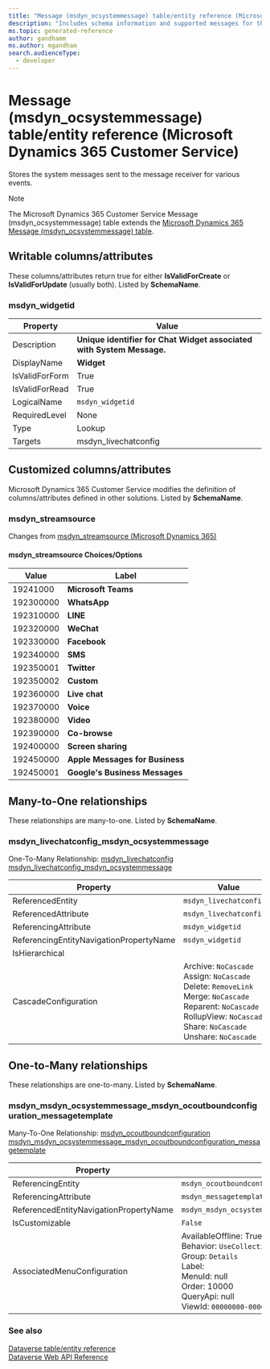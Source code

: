 ```yaml
---
title: "Message (msdyn_ocsystemmessage) table/entity reference (Microsoft Dynamics 365 Customer Service)"
description: "Includes schema information and supported messages for the Message (msdyn_ocsystemmessage) table/entity with Microsoft Dynamics 365 Customer Service."
ms.topic: generated-reference
author: gandhamm
ms.author: mgandham
search.audienceType: 
  - developer
---
```


# Message (msdyn_ocsystemmessage) table/entity reference (Microsoft Dynamics 365 Customer Service)

Stores the system messages sent to the message receiver for various events.

> [!NOTE]
> The Microsoft Dynamics 365 Customer Service Message (msdyn_ocsystemmessage) table extends the [Microsoft Dynamics 365 Message (msdyn_ocsystemmessage) table](/dynamics365/developer/reference/entities/msdyn_ocsystemmessage).



## Writable columns/attributes

These columns/attributes return true for either **IsValidForCreate** or **IsValidForUpdate** (usually both). Listed by **SchemaName**.

### <a name="BKMK_msdyn_widgetid"></a> msdyn_widgetid

|Property|Value|
|---|---|
|Description|**Unique identifier for Chat Widget associated with System Message.**|
|DisplayName|**Widget**|
|IsValidForForm|True|
|IsValidForRead|True|
|LogicalName|`msdyn_widgetid`|
|RequiredLevel|None|
|Type|Lookup|
|Targets|msdyn_livechatconfig|


## Customized columns/attributes

Microsoft Dynamics 365 Customer Service modifies the definition of columns/attributes defined in other solutions. Listed by **SchemaName**.

### <a name="BKMK_msdyn_streamsource"></a> msdyn_streamsource

Changes from [msdyn_streamsource (Microsoft Dynamics 365)](/dynamics365/developer/reference/entities/msdyn_ocsystemmessage#BKMK_msdyn_streamsource)

#### msdyn_streamsource Choices/Options

|Value|Label|
|---|---|
|19241000|**Microsoft Teams**|
|192300000|**WhatsApp**|
|192310000|**LINE**|
|192320000|**WeChat**|
|192330000|**Facebook**|
|192340000|**SMS**|
|192350001|**Twitter**|
|192350002|**Custom**|
|192360000|**Live chat**|
|192370000|**Voice**|
|192380000|**Video**|
|192390000|**Co-browse**|
|192400000|**Screen sharing**|
|192450000|**Apple Messages for Business**|
|192450001|**Google's Business Messages**|

## Many-to-One relationships

These relationships are many-to-one. Listed by **SchemaName**.

### <a name="BKMK_msdyn_livechatconfig_msdyn_ocsystemmessage"></a> msdyn_livechatconfig_msdyn_ocsystemmessage

One-To-Many Relationship: [msdyn_livechatconfig msdyn_livechatconfig_msdyn_ocsystemmessage](msdyn_livechatconfig.md#BKMK_msdyn_livechatconfig_msdyn_ocsystemmessage)

|Property|Value|
|---|---|
|ReferencedEntity|`msdyn_livechatconfig`|
|ReferencedAttribute|`msdyn_livechatconfigid`|
|ReferencingAttribute|`msdyn_widgetid`|
|ReferencingEntityNavigationPropertyName|`msdyn_widgetid`|
|IsHierarchical||
|CascadeConfiguration|Archive: `NoCascade`<br />Assign: `NoCascade`<br />Delete: `RemoveLink`<br />Merge: `NoCascade`<br />Reparent: `NoCascade`<br />RollupView: `NoCascade`<br />Share: `NoCascade`<br />Unshare: `NoCascade`|


## One-to-Many relationships

These relationships are one-to-many. Listed by **SchemaName**.

### <a name="BKMK_msdyn_msdyn_ocsystemmessage_msdyn_ocoutboundconfiguration_messagetemplate"></a> msdyn_msdyn_ocsystemmessage_msdyn_ocoutboundconfiguration_messagetemplate

Many-To-One Relationship: [msdyn_ocoutboundconfiguration msdyn_msdyn_ocsystemmessage_msdyn_ocoutboundconfiguration_messagetemplate](msdyn_ocoutboundconfiguration.md#BKMK_msdyn_msdyn_ocsystemmessage_msdyn_ocoutboundconfiguration_messagetemplate)

|Property|Value|
|---|---|
|ReferencingEntity|`msdyn_ocoutboundconfiguration`|
|ReferencingAttribute|`msdyn_messagetemplate`|
|ReferencedEntityNavigationPropertyName|`msdyn_msdyn_ocsystemmessage_msdyn_ocoutboundconfiguration_messagetemplate`|
|IsCustomizable|`False`|
|AssociatedMenuConfiguration|AvailableOffline: True<br />Behavior: `UseCollectionName`<br />Group: `Details`<br />Label: <br />MenuId: null<br />Order: 10000<br />QueryApi: null<br />ViewId: `00000000-0000-0000-0000-000000000000`|



### See also

[Dataverse table/entity reference](/power-apps/developer/data-platform/reference/about-entity-reference)  
[Dataverse Web API Reference](/power-apps/developer/data-platform/webapi/reference/about)   

